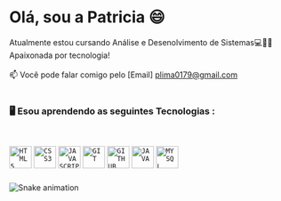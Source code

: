 ## <h1 align="left"> Olá, sou a Patricia 😄 </h1>


Atualmente estou cursando Análise e Desenolvimento de Sistemas💻👩‍🎓
</br>
Apaixonada por tecnologia!
</br>
</br>
📫 Você pode falar comigo pelo [Email] plima0179@gmail.com
</br>
</br>
### 🖥️ Esou aprendendo as seguintes Tecnologias : 
</br>

<code><img width="40px" src="https://cdn.jsdelivr.net/gh/devicons/devicon/icons/html5/html5-original-wordmark.svg" title = "HTML5"/></code>
<code><img width="40px" src="https://cdn.jsdelivr.net/gh/devicons/devicon/icons/css3/css3-original-wordmark.svg" title = "CSS3"/></code>
<code><img width="40px" src="https://cdn.jsdelivr.net/gh/devicons/devicon/icons/javascript/javascript-original.svg" title = "JAVASCRIPT"/></code>
<code><img width="40px" src="https://cdn.jsdelivr.net/gh/devicons/devicon/icons/git/git-original.svg" title = "GIT"/></code>
<code><img width="40px" src="https://cdn.jsdelivr.net/gh/devicons/devicon/icons/github/github-original.svg" title = "GITHUB"/></code>
<code><img width="40px" src="https://cdn.jsdelivr.net/gh/devicons/devicon/icons/java/java-original.svg" title = "JAVA"/></code>
<code><img width="40px" src="https://cdn.jsdelivr.net/gh/devicons/devicon/icons/mysql/mysql-original.svg" title = "MYSQL"/></code>

###

![Snake animation](https://github.com/seu-usuário-aqui/seu-usuário-aqui/blob/output/github-contribution-grid-snake.svg)










